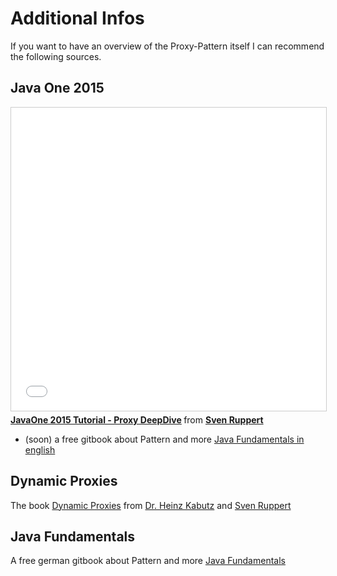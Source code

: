 # Additional Infos

If you want to have an overview of the Proxy-Pattern itself I can recommend
the following sources.


## Java One 2015

<iframe src="//de.slideshare.net/slideshow/embed_code/key/qOl1Sz53XkmKTh" width="595" height="485" frameborder="0" marginwidth="0" marginheight="0" scrolling="no" style="border:1px solid #CCC; border-width:1px; margin-bottom:5px; max-width: 100%;" allowfullscreen> </iframe> <div style="margin-bottom:5px"> <strong> <a href="//de.slideshare.net/svenruppert/proxy-deepdive-javaone20151027001" title="JavaOne 2015 Tutorial - Proxy DeepDive" target="_blank">JavaOne 2015 Tutorial - Proxy DeepDive</a> </strong> from <strong><a target="_blank" href="//de.slideshare.net/svenruppert">Sven Ruppert</a></strong> </div>

* (soon) a free gitbook about Pattern and more [Java Fundamentals in english](https://www.gitbook.com/book/sven-ruppert/java-fundamentals-in-english/)


## Dynamic Proxies

The book [Dynamic Proxies](http://www.amazon.de/Dynamic-Proxies-Effizient-programmieren-schnell-ebook/dp/B00ZI1B3NY/ref=la_B00NC42K7C_1_5) from [Dr. Heinz Kabutz](http://www.javaspecialists.eu/) and [Sven Ruppert](http://www.amazon.de/Sven-Ruppert/e/B00NC42K7C)

## Java Fundamentals
A free german gitbook about Pattern and more [Java Fundamentals](https://www.gitbook.com/book/sven-ruppert/kurse/details)


